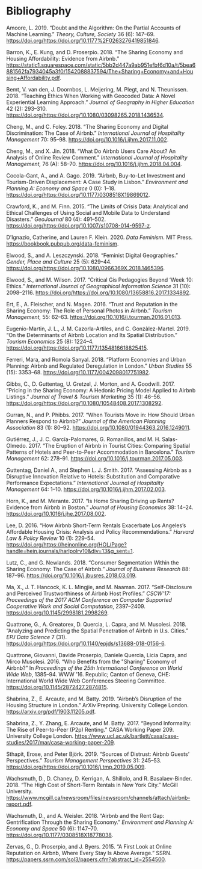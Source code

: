 Bibliography
============

Amoore, L. 2019. “Doubt and the Algorithm: On the Partial Accounts of
Machine Learning.” *Theory, Culture, Society* 36 (6): 147–69.
<https://doi.org/https://doi.org/10.1177%2F0263276419851846>.

Barron, K., E. Kung, and D. Proserpio. 2018. “The Sharing Economy and
Housing Affordability: Evidence from Airbnb.”
<https://static1.squarespace.com/static/5bb2d447a9ab951efbf6d10a/t/5bea6881562fa7934045a3f0/1542088837594/The+Sharing+Economy+and+Housing+Affordability.pdf>.

Bemt, V. van den, J. Doornbos, L. Meijering, M. Plegt, and N.
Theunissen. 2018. “Teaching Ethics When Working with Geocoded Data: A
Novel Experiential Learning Approach.” *Journal of Geography in Higher
Education* 42 (2): 293–310.
<https://doi.org/https://doi.org/10.1080/03098265.2018.1436534>.

Cheng, M., and C. Foley. 2018. “The Sharing Economy and Digital
Discrimination: The Case of Airbnb.” *International Journal of
Hospitality Management* 70: 95–98.
<https://doi.org/10.1016/j.ijhm.2017.11.002>.

Cheng, M., and X. Jin. 2018. “What Do Airbnb Users Care About? An
Analysis of Online Review Comment.” *International Journal of
Hospitality Management,* 76 (A): 58–70.
<https://doi.org/10.1016/j.ijhm.2018.04.004>.

Cocola-Gant, A., and A. Gago. 2019. “Airbnb, Buy-to-Let Investment and
Tourism-Driven Displacement: A Case Study in Lisbon.” *Environment and
Planning A: Economy and Space* 0 (0): 1–18.
<https://doi.org/https://doi.org/10.1177/0308518X19869012>.

Crawford, K., and M. Finn. 2015. “The Limits of Crisis Data: Analytical
and Ethical Challenges of Using Social and Mobile Data to Understand
Disasters.” *GeoJournal* 80 (4): 491–502.
<https://doi.org/https://doi.org/10.1007/s10708-014-9597-z>.

D’Ignazio, Catherine, and Lauren F. Klein. 2020. *Data Feminism*. MIT
Press. <https://bookbook.pubpub.org/data-feminism>.

Elwood, S., and A. Leszczynski. 2018. “Feminist Digital Geographies.”
*Gender, Place and Culture* 25 (5): 629–44.
<https://doi.org/https://doi.org/10.1080/0966369X.2018.1465396>.

Elwood, S., and M. Wilson. 2017. “Critical Gis Pedagogies Beyond ‘Week
10: Ethics.” *International Journal of Geographical Information Science*
31 (10): 2098–2116.
<https://doi.org/https://doi.org/10.1080/13658816.2017.1334892>.

Ert, E., A. Fleischer, and N. Magen. 2016. “Trust and Reputation in the
Sharing Economy: The Role of Personal Photos in Airbnb.” *Tourism
Management,* 55: 62–63. <https://doi.org/10.1016/j.tourman.2016.01.013>.

Eugenio-Martin, J. L., J. M. Cazorla-Artiles, and C. Gonzàlez-Martel.
2019. “On the Determinants of Airbnb Location and Its Spatial
Distribution.” *Tourism Economics* 25 (8): 1224–4.
<https://doi.org/https://doi.org/10.1177/1354816618825415>.

Ferreri, Mara, and Romola Sanyal. 2018. “Platform Economies and Urban
Planning: Airbnb and Regulated Deregulation in London.” *Urban Studies*
55 (15): 3353–68. <https://doi.org/10.1177/0042098017751982>.

Gibbs, C., D. Guttentag, U. Gretzel, J. Morton, and A. Goodwill. 2017.
“Pricing in the Sharing Economy: A Hedonic Pricing Model Applied to
Airbnb Listings.” *Journal of Travel & Tourism Marketing* 35 (1): 46–56.
<https://doi.org/https://doi.org/10.1080/10548408.2017.1308292>.

Gurran, N., and P. Phibbs. 2017. “When Tourists Move in: How Should
Urban Planners Respond to Airbnb?” *Journal of the American Planning
Association* 83 (1): 80–92.
<https://doi.org/10.1080/01944363.2016.1249011>.

Gutiérrez, J., J. C. Garcı́a-Palomares, G. Romanillos, and M. H.
Salas-Olmedo. 2017. “The Eruption of Airbnb in Tourist Cities: Comparing
Spatial Patterns of Hotels and Peer-to-Peer Accommodation in Barcelona.”
*Tourism Management* 62: 278–91.
<https://doi.org/10.1016/j.tourman.2017.05.003>.

Guttentag, Daniel A., and Stephen L. J. Smith. 2017. “Assessing Airbnb
as a Disruptive Innovation Relative to Hotels: Substitution and
Comparative Performance Expectations.” *International Journal of
Hospitality Management* 64: 1–10.
<https://doi.org/10.1016/j.ijhm.2017.02.003>.

Horn, K., and M. Merante. 2017. “Is Home Sharing Driving up Rents?
Evidence from Airbnb in Boston.” *Journal of Housing Economics* 38:
14–24. <https://doi.org/10.1016/j.jhe.2017.08.002>.

Lee, D. 2016. “How Airbnb Short-Term Rentals Exacerbate Los Angeles’s
Affordable Housing Crisis: Analysis and Policy Recommendations.”
*Harvard Law & Policy Review* 10 (1): 229–54.
<https://doi.org/https://heinonline.org/HOL/Page?handle=hein.journals/harlpolrv10&div=13&g_sent=1>.

Lutz, C., and G. Newlands. 2018. “Consumer Segmentation Within the
Sharing Economy: The Case of Airbnb.” *Journal of Business Research* 88:
187–96. <https://doi.org/10.1016/j.jbusres.2018.03.019>.

Ma, X., J. T. Hancock, K. L. Mingjie, and M. Naaman. 2017.
“Self-Disclosure and Perceived Trustworthiness of Airbnb Host Profiles.”
*CSCW’17: Proceedings of the 2017 ACM Conference on Computer Supported
Cooperative Work and Social Computation*, 2397–2409.
<https://doi.org/10.1145/2998181.2998269>.

Quattrone, G., A. Greatorex, D. Quercia, L. Capra, and M. Musolesi.
2018. “Analyzing and Predicting the Spatial Penetration of Airbnb in
U.s. Cities.” *EPJ Data Science* 7 (31).
<https://doi.org/https://doi.org/10.1140/epjds/s13688-018-0156-6>.

Quattrone, Giovanni, Davide Proserpio, Daniele Quercia, Licia Capra, and
Mirco Musolesi. 2016. “Who Benefits from the "Sharing" Economy of
Airbnb?” In *Proceedings of the 25th International Conference on World
Wide Web*, 1385–94. WWW ’16. Republic; Canton of Geneva, CHE:
International World Wide Web Conferences Steering Committee.
<https://doi.org/10.1145/2872427.2874815>.

Shabrina, Z., E. Arcaute, and M. Batty. 2019. “Airbnb’s Disruption of
the Housing Structure in London.” ArXiv Prepring. University College
London. <https://arxiv.org/pdf/1903.11205.pdf>.

Shabrina, Z., Y. Zhang, E. Arcaute, and M. Batty. 2017. “Beyond
Informality: The Rise of Peer-to-Peer (P2p) Renting.” CASA Working Paper
209. University College London.
<https://www.ucl.ac.uk/bartlett/casa/case-studies/2017/mar/casa-working-paper-209>.

Sthapit, Erose, and Peter Björk. 2019. “Sources of Distrust: Airbnb
Guests’ Perspectives.” *Tourism Management Perspectives* 31: 245–53.
<https://doi.org/https://doi.org/10.1016/j.tmp.2019.05.009>.

Wachsmuth, D., D. Chaney, D. Kerrigan, A. Shillolo, and R.
Basalaev-Binder. 2018. “The High Cost of Short-Term Rentals in New York
City.” McGill University.
<https://www.mcgill.ca/newsroom/files/newsroom/channels/attach/airbnb-report.pdf>.

Wachsmuth, D., and A. Weisler. 2018. “Airbnb and the Rent Gap:
Gentrification Through the Sharing Economy.” *Environment and Planning
A: Economy and Space* 50 (6): 1147–70.
<https://doi.org/10.1177/0308518X18778038>.

Zervas, G., D. Proserpio, and J. Byers. 2015. “A First Look at Online
Reputation on Airbnb, Where Every Stay Is Above Average.” SSRN.
<https://papers.ssrn.com/sol3/papers.cfm?abstract_id=2554500>.
